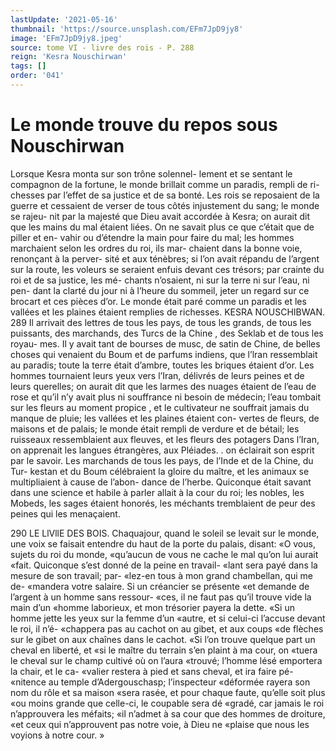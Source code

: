 ```yaml
---
lastUpdate: '2021-05-16'
thumbnail: 'https://source.unsplash.com/EFm7JpD9jy8'
image: 'EFm7JpD9jy8.jpeg'
source: tome VI - livre des rois - P. 288
reign: 'Kesra Nouschirwan'
tags: []
order: '041'
---
```


# Le monde trouve du repos sous Nouschirwan

Lorsque Kesra monta sur son trône solennel- lement et se sentant le compagnon de la fortune, le monde brillait comme un paradis, rempli de ri- chesses par l’effet de sa justice et de sa bonté. Les rois
se reposaient de la guerre et cessaient de verser de tous côtés injustement du sang; le monde se rajeu-
nit par la majesté que Dieu avait accordée à Kesra;
on aurait dit que les mains du mal étaient liées.
On ne savait plus ce que c’était que de piller et en-
vahir ou d’étendre la main pour faire du mal; les hommes marchaient selon les ordres du roi, ils mar- chaient dans la bonne voie, renonçant à la perver- sité et aux ténèbres; si l’on avait répandu de l’argent
sur la route, les voleurs se seraient enfuis devant ces trésors; par crainte du roi et de sa justice, les mé- chants n’osaient, ni sur la terre ni sur l’eau, ni pen-
dant la clarté du jour ni à l’heure du sommeil, jeter
un regard sur ce brocart et ces pièces d’or. Le monde était paré comme un paradis et les vallées et les plaines étaient remplies de richesses.
KESRA NOUSCHIBWAN. 289 Il arrivait des lettres de tous les pays, de tous les grands, de tous les puissants, des marchands, des Turcs de la Chine , des Seklab et de tous les royau- mes. Il y avait tant de bourses de musc, de satin de Chine, de belles choses qui venaient du Boum et de
parfums indiens, que l’lran ressemblait au paradis; toute la terre était d’ambre, toutes les briques étaient d’or. Les hommes tournaient leurs yeux vers l’Iran, délivrés de leurs peines et de leurs querelles; on aurait dit que les larmes des nuages étaient de l’eau de rose et qu’il n’y avait plus ni souffrance ni besoin
de médecin; l’eau tombait sur les fleurs au moment
propice , et le cultivateur ne souffrait jamais du manque de pluie; les vallées et les plaines étaient con-
vertes de fleurs, de maisons et de palais; le monde était rempli de verdure et de bétail; les ruisseaux ressemblaient aux fleuves, et les fleurs des potagers
Dans l’Iran, on apprenait les langues étrangères, aux Pléiades. .
on éclairait son esprit par le savoir. Les marchands de tous les pays, de l’Inde et de la Chine, du Tur- kestan et du Boum célébraient la gloire du maître,
et les animaux se multipliaient à cause de l’abon- dance de l’herbe. Quiconque était savant dans une science et habile à parler allait à la cour du roi; les nobles, les Mobeds, les sages étaient honorés, les méchants tremblaient de peur des peines qui les
menaçaient.

290 LE LlVllE DES BOIS.
Chaquajour, quand le soleil se levait sur le monde,
une voix se faisait entendre du haut de la porte du palais, disant: «O vous, sujets du roi du monde, «qu’aucun de vous ne cache le mal qu’on lui aurait
«fait. Quiconque s’est donné de la peine en travail-
«lant sera payé dans la mesure de son travail; par- «lez-en tous à mon grand chambellan, qui me de- «mandera votre salaire. Si un créancier se présente «et demande de l’argent à un homme sans ressour- «ces, il ne faut pas qu’il trouve vide la main d’un «homme laborieux, et mon trésorier payera la dette. «Si un homme jette les yeux sur la femme d’un «autre, et si celui-ci l’accuse devant le roi, il n’é-
«chappera pas au cachot on au gibet, et aux coups «de flèches sur le gibet on aux chaînes dans le cachot.
«Si l’on trouve quelque part un cheval en liberté, et
«si le maître du terrain s’en plaint à ma cour, on
«tuera le cheval sur le champ cultivé où on l’aura «trouvé; l’homme lésé emportera la chair, et le ca- «valier restera à pied et sans cheval, et ira faire pé- «nitence au temple d’Adergouschasp; l’inspecteur «déformée rayera son nom du rôle et sa maison «sera rasée, et pour chaque faute, qu’elle soit plus «ou moins grande que celle-ci, le coupable sera dé «gradé, car jamais le roi n’approuvera les méfaits;
«il n’admet à sa cour que des hommes de droiture, «et ceux qui n’approuvent pas notre voie, à Dieu ne «plaise que nous les voyions à notre cour. »
